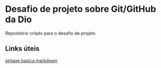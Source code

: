 # Desafio de projeto sobre Git/GitHub da Dio
Repositório criado para o desafio de projeto

## Links úteis
[sintaxe basica markdown](https://www.markdownguide.org/basic-syntax/)
